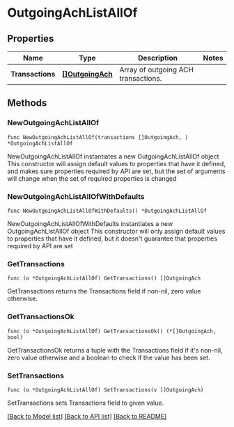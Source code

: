 # OutgoingAchListAllOf

## Properties

Name | Type | Description | Notes
------------ | ------------- | ------------- | -------------
**Transactions** | [**[]OutgoingAch**](OutgoingAch.md) | Array of outgoing ACH transactions. | 

## Methods

### NewOutgoingAchListAllOf

`func NewOutgoingAchListAllOf(transactions []OutgoingAch, ) *OutgoingAchListAllOf`

NewOutgoingAchListAllOf instantiates a new OutgoingAchListAllOf object
This constructor will assign default values to properties that have it defined,
and makes sure properties required by API are set, but the set of arguments
will change when the set of required properties is changed

### NewOutgoingAchListAllOfWithDefaults

`func NewOutgoingAchListAllOfWithDefaults() *OutgoingAchListAllOf`

NewOutgoingAchListAllOfWithDefaults instantiates a new OutgoingAchListAllOf object
This constructor will only assign default values to properties that have it defined,
but it doesn't guarantee that properties required by API are set

### GetTransactions

`func (o *OutgoingAchListAllOf) GetTransactions() []OutgoingAch`

GetTransactions returns the Transactions field if non-nil, zero value otherwise.

### GetTransactionsOk

`func (o *OutgoingAchListAllOf) GetTransactionsOk() (*[]OutgoingAch, bool)`

GetTransactionsOk returns a tuple with the Transactions field if it's non-nil, zero value otherwise
and a boolean to check if the value has been set.

### SetTransactions

`func (o *OutgoingAchListAllOf) SetTransactions(v []OutgoingAch)`

SetTransactions sets Transactions field to given value.



[[Back to Model list]](../README.md#documentation-for-models) [[Back to API list]](../README.md#documentation-for-api-endpoints) [[Back to README]](../README.md)


